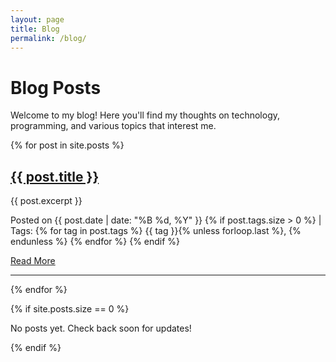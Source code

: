 ```yaml
---
layout: page
title: Blog
permalink: /blog/
---
```


# Blog Posts

Welcome to my blog! Here you'll find my thoughts on technology, programming, and various topics that interest me.

<div class="posts">
  {% for post in site.posts %}
    <article class="post">
      <h2><a href="{{ post.url }}">{{ post.title }}</a></h2>
      <div class="entry">
        {{ post.excerpt }}
      </div>
      <p class="post-meta">
        Posted on {{ post.date | date: "%B %d, %Y" }}
        {% if post.tags.size > 0 %}
          | Tags: 
          {% for tag in post.tags %}
            <span class="tag">{{ tag }}</span>{% unless forloop.last %}, {% endunless %}
          {% endfor %}
        {% endif %}
      </p>
      <a href="{{ post.url }}" class="read-more">Read More</a>
    </article>
    <hr>
  {% endfor %}
</div>

{% if site.posts.size == 0 %}
<p>No posts yet. Check back soon for updates!</p>
{% endif %}
